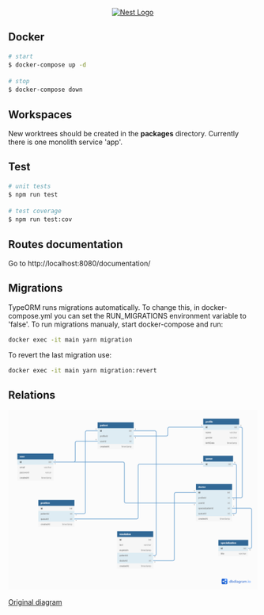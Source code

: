<p align="center">
  <a href="http://nestjs.com/" target="blank"><img src="https://nestjs.com/img/logo_text.svg" width="320" alt="Nest Logo" /></a>
</p>

[circleci-image]: https://img.shields.io/circleci/build/github/nestjs/nest/master?token=abc123def456
[circleci-url]: https://circleci.com/gh/nestjs/nest

## Docker

```bash
# start
$ docker-compose up -d

# stop
$ docker-compose down
```

## Workspaces

New worktrees should be created in the <b>packages</b> directory. Currently there is one monolith service 'app'.

## Test

```bash
# unit tests
$ npm run test

# test coverage
$ npm run test:cov
```

## Routes documentation

Go to http://localhost:8080/documentation/

## Migrations

TypeORM runs migrations automatically. To change this, in docker-compose.yml you can set the RUN_MIGRATIONS environment variable to 'false'.
To run migrations manualy, start docker-compose and run:

```bash
docker exec -it main yarn migration
```

To revert the last migration use:

```bash
docker exec -it main yarn migration:revert
```

## Relations

![relations](/images/relations.png?raw=true)

[Original diagram](https://dbdiagram.io/d/61671337940c4c4eec93f8b0)
